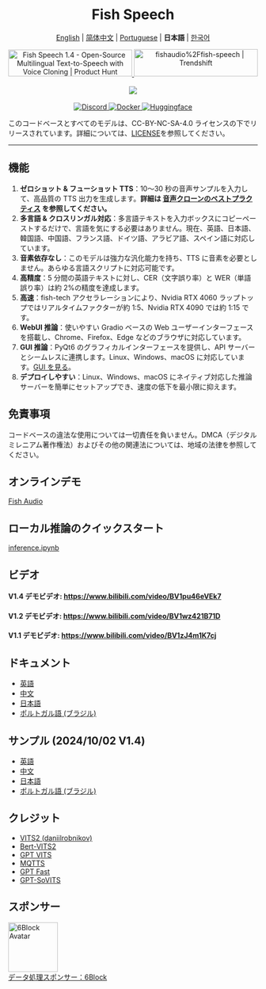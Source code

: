 <div align="center">
<h1>Fish Speech</h1>

[English](../README.md) | [简体中文](README.zh.md) | [Portuguese](README.pt-BR.md) | **日本語** | [한국어](README.ko.md)<br>

<a href="https://www.producthunt.com/posts/fish-speech-1-4?embed=true&utm_source=badge-featured&utm_medium=badge&utm_souce=badge-fish&#0045;speech&#0045;1&#0045;4" target="_blank">
    <img src="https://api.producthunt.com/widgets/embed-image/v1/featured.svg?post_id=488440&theme=light" alt="Fish&#0032;Speech&#0032;1&#0046;4 - Open&#0045;Source&#0032;Multilingual&#0032;Text&#0045;to&#0045;Speech&#0032;with&#0032;Voice&#0032;Cloning | Product Hunt" style="width: 250px; height: 54px;" width="250" height="54" />
</a>
<a href="https://trendshift.io/repositories/7014" target="_blank">
    <img src="https://trendshift.io/api/badge/repositories/7014" alt="fishaudio%2Ffish-speech | Trendshift" style="width: 250px; height: 55px;" width="250" height="55"/>
</a>
<br>
</div>
<br>

<div align="center">
    <img src="https://count.getloli.com/get/@fish-speech?theme=asoul" /><br>
</div>
<br>

<div align="center">
    <a target="_blank" href="https://discord.gg/Es5qTB9BcN">
        <img alt="Discord" src="https://img.shields.io/discord/1214047546020728892?color=%23738ADB&label=Discord&logo=discord&logoColor=white&style=flat-square"/>
    </a>
    <a target="_blank" href="https://hub.docker.com/r/fishaudio/fish-speech">
        <img alt="Docker" src="https://img.shields.io/docker/pulls/fishaudio/fish-speech?style=flat-square&logo=docker"/>
    </a>
    <a target="_blank" href="https://huggingface.co/spaces/fishaudio/fish-speech-1">
        <img alt="Huggingface" src="https://img.shields.io/badge/🤗%20-space%20demo-yellow"/>
    </a>
</div>

このコードベースとすべてのモデルは、CC-BY-NC-SA-4.0 ライセンスの下でリリースされています。詳細については、[LICENSE](LICENSE)を参照してください。

---

## 機能

1. **ゼロショット & フューショット TTS**：10〜30 秒の音声サンプルを入力して、高品質の TTS 出力を生成します。**詳細は [音声クローンのベストプラクティス](https://docs.fish.audio/text-to-speech/voice-clone-best-practices) を参照してください。**
2. **多言語 & クロスリンガル対応**：多言語テキストを入力ボックスにコピーペーストするだけで、言語を気にする必要はありません。現在、英語、日本語、韓国語、中国語、フランス語、ドイツ語、アラビア語、スペイン語に対応しています。
3. **音素依存なし**：このモデルは強力な汎化能力を持ち、TTS に音素を必要としません。あらゆる言語スクリプトに対応可能です。
4. **高精度**：5 分間の英語テキストに対し、CER（文字誤り率）と WER（単語誤り率）は約 2%の精度を達成します。
5. **高速**：fish-tech アクセラレーションにより、Nvidia RTX 4060 ラップトップではリアルタイムファクターが約 1:5、Nvidia RTX 4090 では約 1:15 です。
6. **WebUI 推論**：使いやすい Gradio ベースの Web ユーザーインターフェースを搭載し、Chrome、Firefox、Edge などのブラウザに対応しています。
7. **GUI 推論**：PyQt6 のグラフィカルインターフェースを提供し、API サーバーとシームレスに連携します。Linux、Windows、macOS に対応しています。[GUI を見る](https://github.com/AnyaCoder/fish-speech-gui)。
8. **デプロイしやすい**：Linux、Windows、macOS にネイティブ対応した推論サーバーを簡単にセットアップでき、速度の低下を最小限に抑えます。

## 免責事項

コードベースの違法な使用については一切責任を負いません。DMCA（デジタルミレニアム著作権法）およびその他の関連法については、地域の法律を参照してください。

## オンラインデモ

[Fish Audio](https://fish.audio)

## ローカル推論のクイックスタート

[inference.ipynb](/inference.ipynb)

## ビデオ

#### V1.4 デモビデオ: https://www.bilibili.com/video/BV1pu46eVEk7

#### V1.2 デモビデオ: https://www.bilibili.com/video/BV1wz421B71D

#### V1.1 デモビデオ: https://www.bilibili.com/video/BV1zJ4m1K7cj

## ドキュメント

- [英語](https://speech.fish.audio/)
- [中文](https://speech.fish.audio/zh/)
- [日本語](https://speech.fish.audio/ja/)
- [ポルトガル語 (ブラジル)](https://speech.fish.audio/pt/)

## サンプル (2024/10/02 V1.4)

- [英語](https://speech.fish.audio/samples/)
- [中文](https://speech.fish.audio/zh/samples/)
- [日本語](https://speech.fish.audio/ja/samples/)
- [ポルトガル語 (ブラジル)](https://speech.fish.audio/pt/samples/)

## クレジット

- [VITS2 (daniilrobnikov)](https://github.com/daniilrobnikov/vits2)
- [Bert-VITS2](https://github.com/fishaudio/Bert-VITS2)
- [GPT VITS](https://github.com/innnky/gpt-vits)
- [MQTTS](https://github.com/b04901014/MQTTS)
- [GPT Fast](https://github.com/pytorch-labs/gpt-fast)
- [GPT-SoVITS](https://github.com/RVC-Boss/GPT-SoVITS)

## スポンサー

<div>
  <a href="https://6block.com/">
    <img src="https://avatars.githubusercontent.com/u/60573493" width="100" height="100" alt="6Block Avatar"/>
  </a>
  <br>
  <a href="https://6block.com/">データ処理スポンサー：6Block</a>
</div>